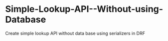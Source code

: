 # Simple-Lookup-API--Without-using-Database
Create simple lookup API without data base using serializers in DRF
